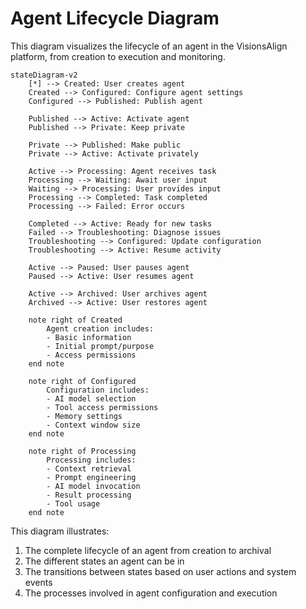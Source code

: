# Agent Lifecycle Diagram

This diagram visualizes the lifecycle of an agent in the VisionsAlign platform, from creation to execution and monitoring.

```mermaid
stateDiagram-v2
    [*] --> Created: User creates agent
    Created --> Configured: Configure agent settings
    Configured --> Published: Publish agent
    
    Published --> Active: Activate agent
    Published --> Private: Keep private
    
    Private --> Published: Make public
    Private --> Active: Activate privately
    
    Active --> Processing: Agent receives task
    Processing --> Waiting: Await user input
    Waiting --> Processing: User provides input
    Processing --> Completed: Task completed
    Processing --> Failed: Error occurs
    
    Completed --> Active: Ready for new tasks
    Failed --> Troubleshooting: Diagnose issues
    Troubleshooting --> Configured: Update configuration
    Troubleshooting --> Active: Resume activity
    
    Active --> Paused: User pauses agent
    Paused --> Active: User resumes agent
    
    Active --> Archived: User archives agent
    Archived --> Active: User restores agent
    
    note right of Created
        Agent creation includes:
        - Basic information
        - Initial prompt/purpose
        - Access permissions
    end note
    
    note right of Configured
        Configuration includes:
        - AI model selection
        - Tool access permissions
        - Memory settings
        - Context window size
    end note
    
    note right of Processing
        Processing includes:
        - Context retrieval
        - Prompt engineering
        - AI model invocation
        - Result processing
        - Tool usage
    end note
```

This diagram illustrates:

1. The complete lifecycle of an agent from creation to archival
2. The different states an agent can be in
3. The transitions between states based on user actions and system events
4. The processes involved in agent configuration and execution
